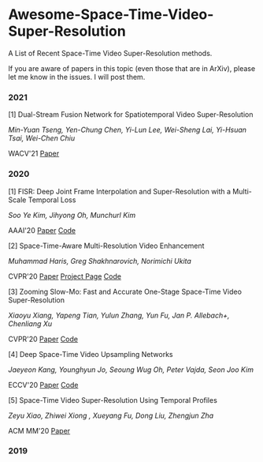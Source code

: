 # Awesome-Space-Time-Video-Super-Resolution
A List of Recent Space-Time Video Super-Resolution methods.

If you are aware of papers in this topic (even those that are in ArXiv), please let me know in the issues. I will post them.

### 2021
[1] Dual-Stream Fusion Network for Spatiotemporal Video Super-Resolution

  _Min-Yuan Tseng, Yen-Chung Chen, Yi-Lun Lee, Wei-Sheng Lai, Yi-Hsuan Tsai, Wei-Chen Chiu_
  
  WACV'21 [Paper](https://openaccess.thecvf.com/content/WACV2021/papers/Tseng_Dual-Stream_Fusion_Network_for_Spatiotemporal_Video_Super-Resolution_WACV_2021_paper.pdf)

### 2020
[1] FISR: Deep Joint Frame Interpolation and Super-Resolution with a Multi-Scale Temporal Loss

  _Soo Ye Kim, Jihyong Oh, Munchurl Kim_

  AAAI'20 [Paper](https://ojs.aaai.org//index.php/AAAI/article/view/6788) [Code](https://github.com/JihyongOh/FISR)

[2] Space-Time-Aware Multi-Resolution Video Enhancement

  _Muhammad Haris, Greg Shakhnarovich, Norimichi Ukita_

  CVPR'20 [Paper](https://alterzero.github.io/projects/star_cvpr2020.pdf) [Project Page](https://alterzero.github.io/projects/STAR.html) [Code](https://github.com/alterzero/STARnet)

[3] Zooming Slow-Mo: Fast and Accurate One-Stage Space-Time Video Super-Resolution

  _Xiaoyu Xiang, Yapeng Tian, Yulun Zhang, Yun Fu, Jan P. Allebach+, Chenliang Xu_
  
  CVPR'20 [Paper](https://arxiv.org/abs/2002.11616) [Code](https://github.com/Mukosame/Zooming-Slow-Mo-CVPR-2020)
  
[4] Deep Space-Time Video Upsampling Networks

  _Jaeyeon Kang, Younghyun Jo, Seoung Wug Oh, Peter Vajda, Seon Joo Kim_
  
  ECCV'20 [Paper](https://arxiv.org/abs/2004.02432) [Code](https://github.com/JaeYeonKang/STVUN-Pytorch)
  
[5] Space-Time Video Super-Resolution Using Temporal Profiles

  _Zeyu  Xiao, Zhiwei  Xiong , Xueyang  Fu, Dong  Liu, Zhengjun  Zha_
  
  ACM MM'20 [Paper](https://xueyangfu.github.io/paper/2020/MM.pdf)

### 2019
